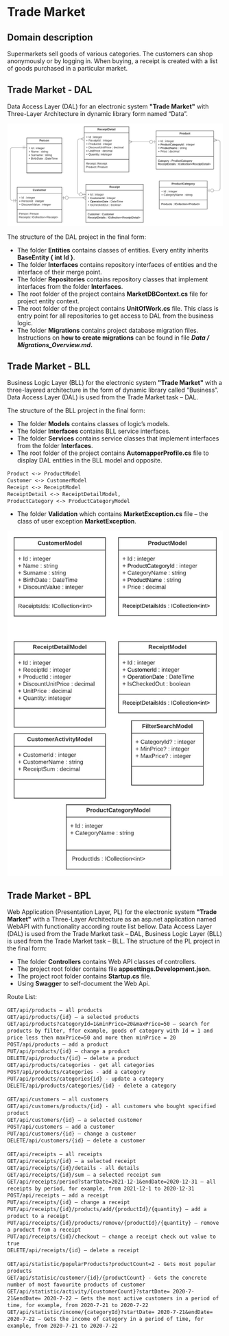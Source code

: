 # Trade Market


## Domain description

Supermarkets sell goods of various categories. The customers can shop anonymously or by logging in. When buying, a receipt is created with a list of goods purchased in a particular market.

## Trade Market - DAL

Data Access Layer (DAL) for an electronic system **"Trade Market"** with Three-Layer Architecture in dynamic library form named “Data”.

![Data Entities](/Data/DataEntities_Scheme.jpeg)

The structure of the DAL project in the final form:
- The folder **Entities** contains classes of entities. Every entity inherits **BaseEntity { int Id }**.
- The folder **Interfaces** contains repository interfaces of entities and the interface of their merge point.
- The folder **Repositories** contains repository classes that implement interfaces from the folder **Interfaces**.
- The root folder of the project contains **MarketDBContext.cs** file for project entity context.
- The root folder of the project contains **UnitOfWork.cs** file. This class is entry point for all repositories to get access to DAL from the business logic.
- The folder **Migrations** contains project database migration files.  
Instructions on **how to create migrations** can be found in file **_Data / Migrations_Overview.md_.**


## Trade Market - BLL

Business Logic Layer (BLL) for the electronic system **"Trade Market"** with a three-layered architecture in the form of dynamic library called “Business”. Data Access Layer (DAL) is used from the Trade Market task – DAL.

The structure of the BLL project in the final form:
- The folder **Models** contains classes of logic’s models.
- The folder **Interfaces** contains BLL service interfaces.
- The folder **Services** contains service classes that implement interfaces from the folder **Interfaces**.
- The root folder of the project contains **AutomapperProfile.cs** file to display DAL entities in the BLL model and opposite.
```
Product <-> ProductModel
Customer <-> CustomerModel
Receipt <-> ReceiptModel
ReceiptDetail <-> ReceiptDetailModel,
ProductCategory <-> ProductCategoryModel
```
- The folder **Validation** which contains **MarketException.cs** file – the class of user exception **MarketException**.

![Business Entities](/Business/BusinessModels_Scheme.jpeg)


## Trade Market - BPL

Web Application (Presentation Layer, PL) for the electronic system **"Trade Market"** with a Three-Layer Architecture as an asp.net application named WebAPI with functionality according route list bellow. Data Access Layer (DAL) is used from the Trade Market task – DAL, Business Logic Layer (BLL) is used from the Trade Market task – BLL.
The structure of the PL project in the final form:

- The folder **Controllers** contains Web API classes of controllers.
- The project root folder contains file **appsettings.Development.json**.
- The project root folder contains **Startup.cs** file.
- Using **Swagger** to self-document the Web Api.


Route List:
```
GET/api/products – all products
GET/api/products/{id} – a selected products
GET/api/products?categoryId=1&minPrice=20&maxPrice=50 – search for products by filter, ffor example, goods of category with Id = 1 and price less then maxPrice=50 and more then minPrice = 20
POST/api/products – add a product
PUT/api/products/{id} – change a product
DELETE/api/products/{id} – delete a product
GET/api/products/categories - get all categories
POST/api/products/categories - add a category 
PUT/api/products/categories{id} - update a category
DELETE/api/products/categories/{id} - delete a category

GET/api/customers – all customers
GET/api/customers/products/{id} - all customers who bought specified product
GET/api/customers/{id} – a selected customer
POST/api/customers – add a customer
PUT/api/customers/{id} – change a customer
DELETE/api/customers/{id} – delete a customer

GET/api/receipts – all receipts
GET/api/receipts/{id} – a selected receipt
GET/api/receipts/{id}/details - all details 
GET/api/receipts/{id}/sum – a selected receipt sum
GET/api/receipts/period?startDate=2021-12-1&endDate=2020-12-31 – all receipts by period, for example, from 2021-12-1 to 2020-12-31
POST/api/receipts – add a receipt
PUT/api/receipts/{id} – change a receipt
PUT/api/receipts/{id}/products/add/{productId}/{quantity} – add a product to a receipt
PUT/api/receipts/{id}/products/remove/{productId}/{quantity} – remove a product from a receipt
PUT/api/receipts/{id}/checkout – change a receipt check out value to true
DELETE/api/receipts/{id} – delete a receipt

GET/api/statistic/popularProducts?productCount=2 - Gets most popular products
GET/api/statisic/customer/{id}/{productCount} - Gets the concrete number of most favourite products of customer
GET/api/statistic/activity/{customerCount}?startDate= 2020-7-21&endDate= 2020-7-22 – Gets the most active customers in a period of time, for example, from 2020-7-21 to 2020-7-22
GET/api/statistic/income/{categoryId}?startDate= 2020-7-21&endDate= 2020-7-22 – Gets the income of category in a period of time, for example, from 2020-7-21 to 2020-7-22

```
